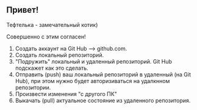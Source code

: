 ## Привет!

Тефтелька - замечательный котик)

Совершенно с этим согласен!

1. Создать аккаунт на Git Hub --> github.com.
2. Создать локальный репозиторий.
3. "Подружить" локальный и удаленный репозиторий. Git Hub подскажет как это сделать.
4. Отправить (push) ваш локальный репозиторий в удаленный (на Git Hub), при этом нужно будет авторизиваться на удалкнном репозитории.
5. Произвести изменения "с другого ПК"
6. Выкачать (pull) актуальное состояние из удаленного репозитория.
